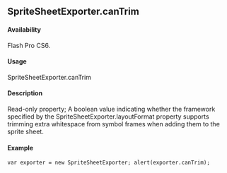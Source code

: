 ## SpriteSheetExporter.canTrim

#### Availability

Flash Pro CS6.

#### Usage

SpriteSheetExporter.canTrim

#### Description

Read-only property; A boolean value indicating whether the framework specified by the SpriteSheetExporter.layoutFormat property supports trimming extra whitespace from symbol frames when adding them to the sprite sheet.

#### Example

```
var exporter = new SpriteSheetExporter; alert(exporter.canTrim);

```
